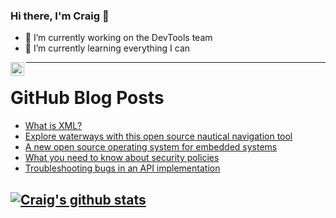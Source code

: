 ### Hi there, I'm Craig 👋

<!--
**CraigTeelFugro/CraigTeelFugro** is a ✨ _special_ ✨ repository because its `README.md` (this file) appears on your GitHub profile.

Here are some ideas to get you started:
-->

- 🔭 I’m currently working on the DevTools team
- 🌱 I’m currently learning everything I can

[<img align="left" alt="Craig Teel | LinkedIn" width="22px" src="https://cdn.jsdelivr.net/npm/simple-icons@v3/icons/linkedin.svg" />][linkedin]

---

# GitHub Blog Posts

<!-- BLOG-POST-LIST:START -->
- [What is XML?](https://opensource.com/article/21/7/what-xml)
- [Explore waterways with this open source nautical navigation tool](https://opensource.com/article/21/7/open-source-nautical-navigation)
- [A new open source operating system for embedded systems](https://opensource.com/article/21/7/rt-thread-smart)
- [What you need to know about security policies](https://opensource.com/article/21/7/what-security-policy)
- [Troubleshooting bugs in an API implementation](https://opensource.com/article/21/7/listing-prefixes-s3-implementations)
<!-- BLOG-POST-LIST:END -->

## [![Craig's github stats](https://github-readme-stats.vercel.app/api?username=craigteelfugro)](https://github.com/anuraghazra/github-readme-stats)


[linkedin]: https://linkedin.com/in/craig-teel-b8786771
